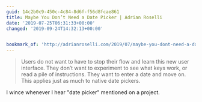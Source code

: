 ```yaml
---
guid: 14c2b0c9-450c-4c84-8d6f-f56d8fcae861
title: Maybe You Don’t Need a Date Picker | Adrian Roselli
date: '2019-07-25T06:31:33+00:00'
changed: '2019-09-24T14:32:13+00:00'


bookmark_of: 'http://adrianroselli.com/2019/07/maybe-you-dont-need-a-date-picker.html'
---
```


> Users do not want to have to stop their flow and learn this new user interface. They don’t want to experiment to see what keys work, or read a pile of instructions. They want to enter a date and move on. This applies just as much to native date pickers. 

I wince whenever I hear "date picker" mentioned on a project. 
